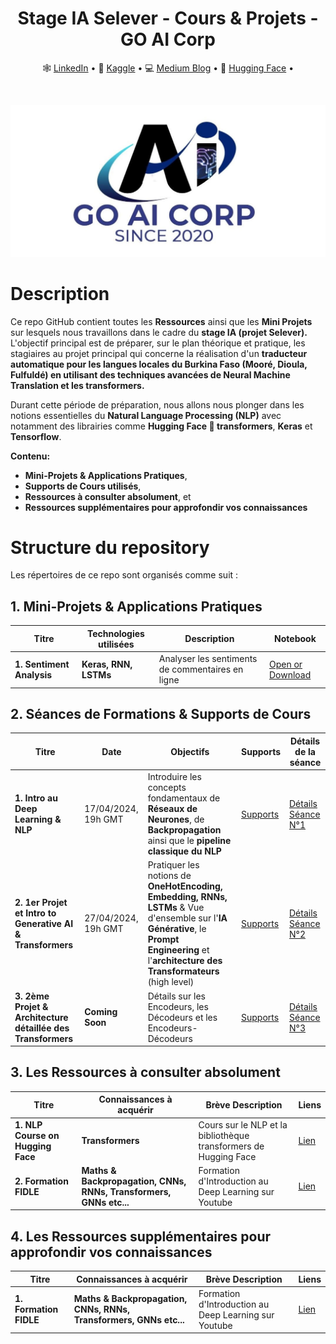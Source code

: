 <div align="center">
  <h1> Stage IA Selever - Cours & Projets - GO AI Corp</h1>
  <p align="center">
    🕸 <a href="https://www.linkedin.com/in/anyantudre">LinkedIn</a> • 
    📙 <a href="https://www.kaggle.com/waalbannyantudre">Kaggle</a> • 
    💻 <a href="https://anyantudre.medium.com/">Medium Blog</a> • 
    🤗 <a href="https://huggingface.co/anyantudre">Hugging Face</a> • 
  </p>
</div>
<br/>

<a href=""> <img src="img/goaicorp-logo2.jpg" alt="Open In "></a>

# Description

Ce repo GitHub contient toutes les **Ressources** ainsi que les **Mini Projets** sur lesquels nous travaillons dans le cadre du **stage IA (projet Selever).**
L'objectif principal est de préparer, sur le plan théorique et pratique, les stagiaires au projet principal qui concerne la réalisation d'un **traducteur automatique pour les langues locales du Burkina Faso (Mooré, Dioula, Fulfuldé) en utilisant des techniques avancées de Neural Machine Translation et les transformers.**

Durant cette période de préparation, nous allons nous plonger dans les notions essentielles du **Natural Language Processing (NLP)** avec notamment des librairies comme **Hugging Face 🤗 transformers**, **Keras** et **Tensorflow**. 

**Contenu:**
-  **Mini-Projets & Applications Pratiques**, 
-  **Supports de Cours utilisés**,
-  **Ressources à consulter absolument**, et
-  **Ressources supplémentaires pour approfondir vos connaissances**



# Structure du repository

Les répertoires de ce repo sont organisés comme suit :  

## 1. Mini-Projets & Applications Pratiques

| Titre | Technologies utilisées | Description  | Notebook |
|---------|--------------------|-------------------------------|----------------------------------------------------------|
| **1. Sentiment Analysis** |  **Keras, RNN, LSTMs** | Analyser les sentiments de commentaires en ligne | [Open or Download](https://github.com/ANYANTUDRE/Stage-IA-Selever-GO-AI-Corp/blob/main/Notebooks%20Mini%20Projets/01.%201er%20Mini%20Projet%20-%20Sentiment%20Analysis%20with%20Keras.ipynb) |



## 2. Séances de Formations & Supports de Cours

| Titre | Date | Objectifs | Supports | Détails de la séance |
|---------|---------|-------------------|--------------------------------|----------------------------| 
| **1. Intro au Deep Learning & NLP** | 17/04/2024, 19h GMT | Introduire les concepts fondamentaux de **Réseaux de Neurones**, de **Backpropagation** ainsi que le **pipeline classique du NLP** | [Supports](https://github.com/ANYANTUDRE/Stage-IA-Selever-GO-AI-Corp/tree/main/Supports%20de%20Cours%20-%20Formations/01.%20S%C3%A9ance%201)| [Détails Séance N°1](https://github.com/ANYANTUDRE/Stage-IA-Selever-GO-AI-Corp/blob/main/Supports%20de%20Cours%20-%20Formations/01.%20S%C3%A9ance%201/D%C3%A9tails%20de%20la%20s%C3%A9ance%201%20-%20Intro%20au%20NLP%20%26%20Rappels%20Deep%20Learning.md) |
| **2. 1er Projet et Intro to Generative AI & Transformers** | 27/04/2024, 19h GMT | Pratiquer les notions de **OneHotEncoding, Embedding, RNNs, LSTMs** & Vue d'ensemble sur l'**IA Générative**, le **Prompt Engineering** et l'**architecture des Transformateurs** (high level) | [Supports](https://github.com/ANYANTUDRE/Stage-IA-Selever-GO-AI-Corp/tree/main/Supports%20de%20Cours%20-%20Formations/02.%20S%C3%A9ance%202) | [Détails Séance N°2](https://github.com/ANYANTUDRE/Stage-IA-Selever-GO-AI-Corp/blob/main/Supports%20de%20Cours%20-%20Formations/02.%20S%C3%A9ance%202/D%C3%A9tails%20S%C3%A9ance%20N%C2%B02%20-%201er%20Projet%20et%20Intro%20to%20Generative%20AI%20%26%20Transformers.md) | 
| **3. 2ème Projet & Architecture détaillée des Transformers** | **Coming Soon** | Détails sur les Encodeurs, les Décodeurs et les Encodeurs-Décodeurs  | [Supports](https://github.com/ANYANTUDRE/Stage-IA-Selever-GO-AI-Corp/tree/main/Supports%20de%20Cours%20-%20Formations/03.%20S%C3%A9ance%203) | [Détails Séance N°3](https://github.com/ANYANTUDRE/Stage-IA-Selever-GO-AI-Corp/blob/main/Supports%20de%20Cours%20-%20Formations/03.%20S%C3%A9ance%203/D%C3%A9tails%20S%C3%A9ance%20N%C2%B03%20-%202%C3%A8me%20Projet%20%26%20Architecture%20d%C3%A9taill%C3%A9e%20des%20Transformers.md) |



## 3. Les Ressources à consulter absolument

| Titre | Connaissances à acquérir | Brève Description  | Liens |
|---------|--------------------|-------------------------------|----------------------------------------------------------|
| **1. NLP Course on Hugging Face** |  **Transformers** | Cours sur le NLP et la bibliothèque transformers de Hugging Face| [Lien](https://github.com/ANYANTUDRE/NLP-Course-Hugging-Face) |
| **2. Formation FIDLE** | **Maths & Backpropagation, CNNs, RNNs, Transformers, GNNs etc...**  | Formation d'Introduction au Deep Learning sur Youtube | [Lien](https://www.youtube.com/playlist?list=PLlI0-qAzf2SZQ_ZRAh4u4zbb-MQHOW7IZ) |



## 4.  Les Ressources supplémentaires pour approfondir vos connaissances

| Titre | Connaissances à acquérir | Brève Description  | Liens |
|---------|--------------------|-------------------------------|------------------------|
| **1. Formation FIDLE** | **Maths & Backpropagation, CNNs, RNNs, Transformers, GNNs etc...**  | Formation d'Introduction au Deep Learning sur Youtube | [Lien](https://www.youtube.com/playlist?list=PLlI0-qAzf2SZQ_ZRAh4u4zbb-MQHOW7IZ) |
